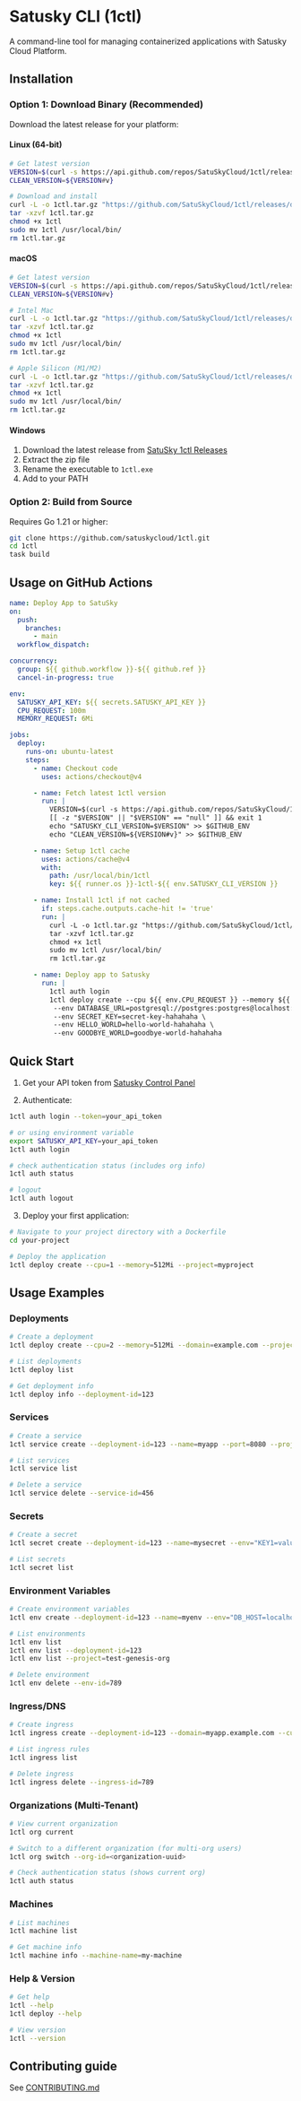 # Satusky CLI (1ctl)

A command-line tool for managing containerized applications with Satusky Cloud Platform.

## Installation

### Option 1: Download Binary (Recommended)

Download the latest release for your platform:

#### Linux (64-bit)

```bash
# Get latest version
VERSION=$(curl -s https://api.github.com/repos/SatuSkyCloud/1ctl/releases/latest | jq -r .tag_name)
CLEAN_VERSION=${VERSION#v}

# Download and install
curl -L -o 1ctl.tar.gz "https://github.com/SatuSkyCloud/1ctl/releases/download/$VERSION/1ctl-$CLEAN_VERSION-linux-amd64.tar.gz"
tar -xzvf 1ctl.tar.gz
chmod +x 1ctl
sudo mv 1ctl /usr/local/bin/
rm 1ctl.tar.gz
```

#### macOS

```bash
# Get latest version
VERSION=$(curl -s https://api.github.com/repos/SatuSkyCloud/1ctl/releases/latest | jq -r .tag_name)
CLEAN_VERSION=${VERSION#v}

# Intel Mac
curl -L -o 1ctl.tar.gz "https://github.com/SatuSkyCloud/1ctl/releases/download/$VERSION/1ctl-$CLEAN_VERSION-darwin-amd64.tar.gz"
tar -xzvf 1ctl.tar.gz
chmod +x 1ctl
sudo mv 1ctl /usr/local/bin/
rm 1ctl.tar.gz

# Apple Silicon (M1/M2)
curl -L -o 1ctl.tar.gz "https://github.com/SatuSkyCloud/1ctl/releases/download/$VERSION/1ctl-$CLEAN_VERSION-darwin-arm64.tar.gz"
tar -xzvf 1ctl.tar.gz
chmod +x 1ctl
sudo mv 1ctl /usr/local/bin/
rm 1ctl.tar.gz
```

#### Windows

1. Download the latest release from [SatuSky 1ctl Releases](https://github.com/SatuSkyCloud/1ctl/releases/latest)
2. Extract the zip file
3. Rename the executable to `1ctl.exe`
4. Add to your PATH

### Option 2: Build from Source

Requires Go 1.21 or higher:

```bash
git clone https://github.com/satuskycloud/1ctl.git
cd 1ctl
task build
```

## Usage on GitHub Actions

```yaml
name: Deploy App to SatuSky
on:
  push:
    branches:
      - main
  workflow_dispatch:

concurrency:
  group: ${{ github.workflow }}-${{ github.ref }}
  cancel-in-progress: true

env:
  SATUSKY_API_KEY: ${{ secrets.SATUSKY_API_KEY }}
  CPU_REQUEST: 100m
  MEMORY_REQUEST: 6Mi

jobs:
  deploy:
    runs-on: ubuntu-latest
    steps:
      - name: Checkout code
        uses: actions/checkout@v4

      - name: Fetch latest 1ctl version
        run: |
          VERSION=$(curl -s https://api.github.com/repos/SatuSkyCloud/1ctl/releases/latest | jq -r .tag_name)
          [[ -z "$VERSION" || "$VERSION" == "null" ]] && exit 1
          echo "SATUSKY_CLI_VERSION=$VERSION" >> $GITHUB_ENV
          echo "CLEAN_VERSION=${VERSION#v}" >> $GITHUB_ENV

      - name: Setup 1ctl cache
        uses: actions/cache@v4
        with:
          path: /usr/local/bin/1ctl
          key: ${{ runner.os }}-1ctl-${{ env.SATUSKY_CLI_VERSION }}

      - name: Install 1ctl if not cached
        if: steps.cache.outputs.cache-hit != 'true'
        run: |
          curl -L -o 1ctl.tar.gz "https://github.com/SatuSkyCloud/1ctl/releases/download/${{ env.SATUSKY_CLI_VERSION }}/1ctl-${{ env.CLEAN_VERSION }}-linux-amd64.tar.gz"
          tar -xzvf 1ctl.tar.gz
          chmod +x 1ctl
          sudo mv 1ctl /usr/local/bin/
          rm 1ctl.tar.gz

      - name: Deploy app to Satusky
        run: |
          1ctl auth login
          1ctl deploy create --cpu ${{ env.CPU_REQUEST }} --memory ${{ env.MEMORY_REQUEST }} \
           --env DATABASE_URL=postgresql://postgres:postgres@localhost:5432/postgres \
           --env SECRET_KEY=secret-key-hahahaha \
           --env HELLO_WORLD=hello-world-hahahaha \
           --env GOODBYE_WORLD=goodbye-world-hahahaha
```

## Quick Start

1. Get your API token from [Satusky Control Panel](https://cloud.satusky.com/token)

2. Authenticate:

```bash
1ctl auth login --token=your_api_token

# or using environment variable
export SATUSKY_API_KEY=your_api_token
1ctl auth login

# check authentication status (includes org info)
1ctl auth status

# logout
1ctl auth logout
```

3. Deploy your first application:

```bash
# Navigate to your project directory with a Dockerfile
cd your-project

# Deploy the application
1ctl deploy create --cpu=1 --memory=512Mi --project=myproject
```

## Usage Examples

### Deployments

```bash
# Create a deployment
1ctl deploy create --cpu=2 --memory=512Mi --domain=example.com --project=myproject

# List deployments
1ctl deploy list

# Get deployment info
1ctl deploy info --deployment-id=123
```

### Services

```bash
# Create a service
1ctl service create --deployment-id=123 --name=myapp --port=8080 --project=test-genesis-org

# List services
1ctl service list

# Delete a service
1ctl service delete --service-id=456
```

### Secrets

```bash
# Create a secret
1ctl secret create --deployment-id=123 --name=mysecret --env="KEY1=value1" --env="KEY2=value2" --project=test-genesis-org

# List secrets
1ctl secret list
```

### Environment Variables

```bash
# Create environment variables
1ctl env create --deployment-id=123 --name=myenv --env="DB_HOST=localhost" --env="DB_PORT=5432" --project=test-genesis-org

# List environments
1ctl env list
1ctl env list --deployment-id=123
1ctl env list --project=test-genesis-org

# Delete environment
1ctl env delete --env-id=789
```

### Ingress/DNS

```bash
# Create ingress
1ctl ingress create --deployment-id=123 --domain=myapp.example.com --custom-dns=true

# List ingress rules
1ctl ingress list

# Delete ingress
1ctl ingress delete --ingress-id=789
```

### Organizations (Multi-Tenant)

```bash
# View current organization
1ctl org current

# Switch to a different organization (for multi-org users)
1ctl org switch --org-id=<organization-uuid>

# Check authentication status (shows current org)
1ctl auth status
```

### Machines

```bash
# List machines
1ctl machine list

# Get machine info
1ctl machine info --machine-name=my-machine
```

### Help & Version

```bash
# Get help
1ctl --help
1ctl deploy --help

# View version
1ctl --version
```

## Contributing guide

See [CONTRIBUTING.md](CONTRIBUTING.md)
